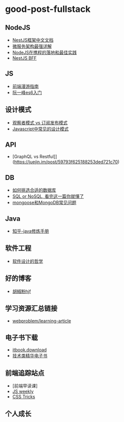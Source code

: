 # good-post-fullstack

## NodeJS
- [NestJS框架中文文档](https://docs.nestjs.cn/6/controllers)
- [微服务架构最强详解](https://www.cnblogs.com/kenshinobiy/p/11113124.html)
- [NodeJS在携程的落地和最佳实践](https://mp.weixin.qq.com/s/ndPlZJWM9pxusGMY8C0eyA)
- [NestJS BFF](https://github.com/ahrnee/nestjs-bff)

## JS
- [前端漫游指南](https://github.com/mengxb/zenany.github.io/blob/master/_posts/about_frontend.md)
- [阮一峰es6入门](https://es6.ruanyifeng.com/#docs/decorator)

## 设计模式
- [观察者模式 vs 订阅发布模式](https://zhuanlan.zhihu.com/p/51357583)
- [Javascript中常见的设计模式](https://github.com/sunzhaoye/blog/issues/16)

## API
- [GraphQL vs Restful]](https://juejin.im/post/59793f625188253ded721c70)

## DB
- [如何挑选合适的数据库](https://juejin.im/post/5e3c10e6518825494f7de8ff)
- [SQL or NoSQL, 看完这一篇你就懂了](https://www.cnblogs.com/xrq730/p/11039384.html)
- [mongoose和MongoDB常见问题](https://www.cnblogs.com/LO-ME/category/1451997.html)

## Java
- [知乎-java修炼手册](https://zhuanlan.zhihu.com/beautifuljava)

## 软件工程
- [软件设计的哲学](https://www.cnblogs.com/peida/category/1614434.html)

## 好的博客
- [胡椒粉hjf](https://www.cnblogs.com/LO-ME/)

## 学习资源汇总链接
- [webproblem/learning-article](https://github.com/webproblem/learning-article)

## 电子书下载
- [itbook.download](https://itbook.download/)
- [技术类精华电子书](https://github.com/biaochenxuying/awesome-books)

## 前端追踪站点
- [前端早读课]
- [JS weekly](https://javascriptweekly.com/)
- [CSS Tricks](https://css-tricks.com/)

## 个人成长
